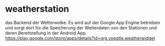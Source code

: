 # weatherstation

das Backend der Wetterwolke. Es wird auf der Google App Engine betrieben und sorgt dort für die Speicherung der Wetterdaten von den Stationen und deren Bereitstellung in der Android App. 
https://play.google.com/store/apps/details?id=org.voegtle.weatherwidget

